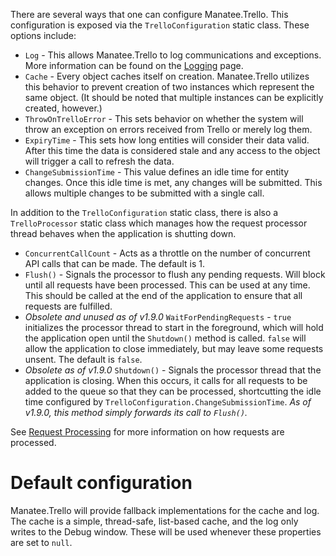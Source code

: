 There are several ways that one can configure Manatee.Trello.  This configuration is exposed via the `TrelloConfiguration` static class.  These options include:

- `Log` - This allows Manatee.Trello to log communications and exceptions.  More information can be found on the [Logging](/gregsdennis/manatee.trello/wiki/Logging) page.
- `Cache` - Every object caches itself on creation.  Manatee.Trello utilizes this behavior to prevent creation of two instances which represent the same object.  (It should be noted that multiple instances can be explicitly created, however.)
- `ThrowOnTrelloError` -  This sets behavior on whether the system will throw an exception on errors received from Trello or merely log them.
- `ExpiryTime` - This sets how long entities will consider their data valid.  After this time the data is considered stale and any access to the object will trigger a call to refresh the data.
- `ChangeSubmissionTime` - This value defines an idle time for entity changes.  Once this idle time is met, any changes will be submitted.  This allows multiple changes to be submitted with a single call.

In addition to the `TrelloConfiguration` static class, there is also a `TrelloProcessor` static class which manages how the request processor thread behaves when the application is shutting down.

- `ConcurrentCallCount` - Acts as a throttle on the number of concurrent API calls that can be made.  The default is 1.
- `Flush()` - Signals the processor to flush any pending requests.  Will block until all requests have been processed.  This can be used at any time.  This should be called at the end of the application to ensure that all requests are fulfilled.
- *Obsolete and unused as of v1.9.0* `WaitForPendingRequests` - `true` initializes the processor thread to start in the foreground, which will hold the application open until the `Shutdown()` method is called.  `false` will allow the application to close immediately, but may leave some requests unsent.  The default is `false`.
- *Obsolete as of v1.9.0* `Shutdown()` - Signals the processor thread that the application is closing.  When this occurs, it calls for all requests to be added to the queue so that they can be processed, shortcutting the idle time configured by `TrelloConfiguration.ChangeSubmissionTime`. *As of v1.9.0, this method simply forwards its call to `Flush()`.*

See [Request Processing](Requests) for more information on how requests are processed.

# Default configuration

Manatee.Trello will provide fallback implementations for the cache and log.  The cache is a simple, thread-safe, list-based cache, and the log only writes to the Debug window.  These will be used whenever these properties are set to `null`.